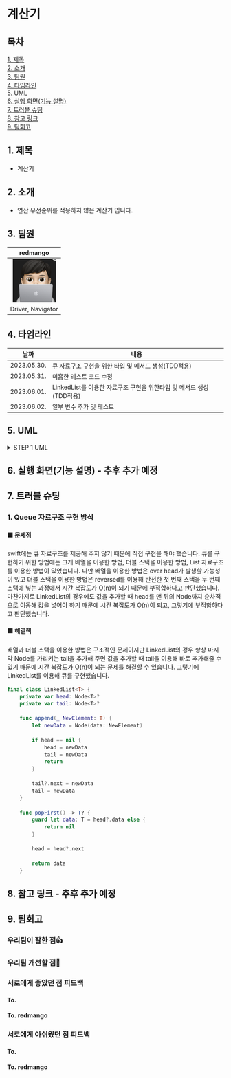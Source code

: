 # 계산기

## 목차
[1. 제목](#1-제목)  
[2. 소개](#2-소개)  
[3. 팀원](#3-팀원)  
[4. 타임라인](#4-타임라인)  
[5. UML](#5-UML)  
[6. 실행 화면(기능 설명)](#6-실행-화면(기능-설명))  
[7. 트러블 슈팅](#7-트러블-슈팅)  
[8. 참고 링크](#8-참고-링크)  
[9. 팀회고](#9-팀회고)  

## 1. 제목
- 계산기

## 2. 소개
- 연산 우선순위를 적용하지 않은 계산기 입니다.

## 3. 팀원
|redmango|
|:------:|
|<img src="./redmango.png" width="100" height="100"/>|
|Driver, Navigator|    Driver, Navigator|

## 4. 타임라인
|날짜|내용|
|:--:|--|
|2023.05.30.| 큐 자료구조 구현을 위한 타입 및 메서드 생성(TDD적용)|
|2023.05.31.| 미흡한 테스트 코드 수정|
|2023.06.01.| LinkedList를 이용한 자료구조 구현을 위한타입 및 메서드 생성(TDD적용)|
|2023.06.02.| 일부 변수 추가 및 테스트|

## 5. UML

<details>
<summary>STEP 1 UML</summary>
<div markdown="1">

<img src="./step1-UML.jpg"/>

</div>
</details>


## 6. 실행 화면(기능 설명) - 추후 추가 예정



## 7. 트러블 슈팅
### 1. Queue 자료구조 구현 방식
#### 🟧 문제점
swift에는 큐 자료구조를 제공해 주지 않기 때문에 직접 구현을 해야 했습니다.
큐를 구현하기 위한 방법에는 크게 배열을 이용한 방법, 더블 스택을 이용한 방법, List 자료구조를 이용한 방법이 있었습니다. 다만 배열을 이용한 방법은 over head가 발생할 가능성이 있고 더블 스택을 이용한 방법은 reversed를 이용해 반전한 첫 번째 스택을 두 번째 스택에 넣는 과정에서 시간 복잡도가 O(n)이 되기 때문에 부적합하다고 판단했습니다. 마찬가지로 LinkedList의 경우에도 값을 추가할 때 head를 맨 뒤의 Node까지 순차적으로 이동해 값을 넣어야 하기 때문에 시간 복잡도가 O(n)이 되고, 그렇기에 부적합하다고 판단했습니다.
#### 🟩 해결책
배열과 더블 스택을 이용한 방법은 구조적인 문제이지만 LinkedList의 경우 항상 마지막 Node를 가리키는 tail을 추가해 주면 값을 추가할 때 tail을 이용해 바로 추가해줄 수 있기 때문에 시간 복잡도가 O(n)이 되는 문제를 해결할 수 있습니다. 그렇기에 LinkedList를 이용해 큐를 구현했습니다.

```swift
final class LinkedList<T> {
    private var head: Node<T>?
    private var tail: Node<T>?
    
    func append(_ NewElement: T) {
        let newData = Node(data: NewElement)
        
        if head == nil {
            head = newData
            tail = newData
            return
        }
        
        tail?.next = newData
        tail = newData
    }
    
    func popFirst() -> T? {
        guard let data: T = head?.data else {
            return nil
        }
        
        head = head?.next
        
        return data
    }
```


## 8. 참고 링크 - 추후 추가 예정



## 9. 팀회고
### 우리팀이 잘한 점👍

### 우리팀 개선할 점🤔

### 서로에게 좋았던 점 피드백
#### To. 

#### To. redmango


### 서로에게 아쉬웠던 점 피드백
#### To. 

#### To. redmango
